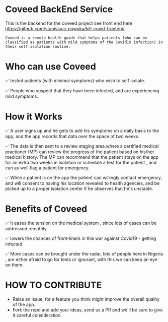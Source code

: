# Coveed BackEnd Service
This is the backend for the coveed project see front end here https://github.com/stanislaus-onwuka/kill-covid-frontend.

``Coveed is a remote health guide that helps patients (who can be classified as patients with mild symptoms of the Covid19 infection) in their self-isolation routine.``

# Who can use Coveed
✅ tested patients (with minimal symptoms) who wish to self isolate.

✅ People who suspect that they have been infected, and are experiencing mild symptoms.

# How it Works
✅ A user signs up and he gets to add his symptoms on a daily basis to the app, and the app records that data over the space of two weeks.

✅ The data is then sent to a review staging area.where a certified medical practioner (MP) can review the progress of the patient based on his/her medical history. The MP can recommend that the patient stays on the app for an extra two weeks in isolation or schedule a test for the patient , and can as well flag a patient for emergency.

✅ While a patient is on the app the patient can willingly contact emergency, and will consent to having his location revealed to health agencies, and be picked up to a proper isolation center if he observes that he's unstable.

# Benefits of Coveed
✅ It eases the tension on the medical system , since lots of cases can be addressed remotely

✅ lowers the chances of  front-liners in this war against Covid19 - getting infected 

✅ More cases can be brought under the radar, lots of people here in Nigeria , are either afraid to go for tests or ignorant, with this we can keep an eye on them.

# HOW TO CONTRIBUTE
* Raise an issue, for a feature you think might improve the overall quality of the app.
* Fork the repo and add your ideas, send us a PR and we'll be sure to give it careful consideration.
